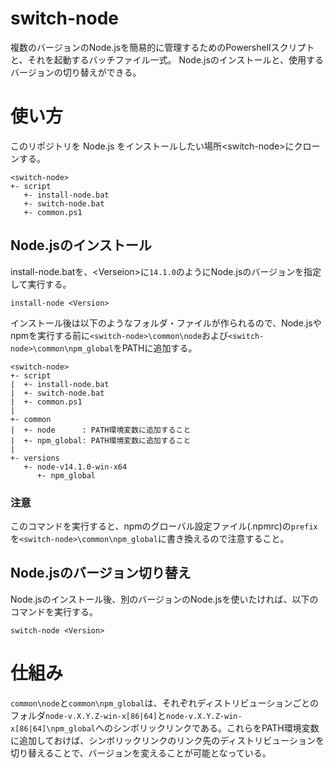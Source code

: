 switch-node
====

複数のバージョンのNode.jsを簡易的に管理するためのPowershellスクリプトと、それを起動するバッチファイル一式。
Node.jsのインストールと、使用するバージョンの切り替えができる。

# 使い方
このリポジトリを Node.js をインストールしたい場所\<switch-node>にクローンする。

```
<switch-node>
+- script
   +- install-node.bat
   +- switch-node.bat
   +- common.ps1
```

## Node.jsのインストール
install-node.batを、\<Verseion>に`14.1.0`のようにNode.jsのバージョンを指定して実行する。

```
install-node <Version>
```

インストール後は以下のようなフォルダ・ファイルが作られるので、Node.jsやnpmを実行する前に`<switch-node>\common\node`および`<switch-node>\common\npm_global`をPATHに追加する。

```
<switch-node>
+- script
|  +- install-node.bat
|  +- switch-node.bat
|  +- common.ps1
|
+- common
|  +- node      : PATH環境変数に追加すること
|  +- npm_global: PATH環境変数に追加すること
|
+- versions
   +- node-v14.1.0-win-x64
      +- npm_global
```

### 注意
このコマンドを実行すると、npmのグローバル設定ファイル(.npmrc)の`prefix`を`<switch-node>\common\npm_global`に書き換えるので注意すること。

## Node.jsのバージョン切り替え
Node.jsのインストール後、別のバージョンのNode.jsを使いたければ、以下のコマンドを実行する。

```
switch-node <Version>
```

# 仕組み
`common\node`と`common\npm_global`は、それぞれディストリビューションごとのフォルダ`node-v.X.Y.Z-win-x[86|64]`と`node-v.X.Y.Z-win-x[86|64]\npm_global`へのシンボリックリンクである。これらをPATH環境変数に追加しておけば、シンボリックリンクのリンク先のディストリビューションを切り替えることで、バージョンを変えることが可能となっている。
